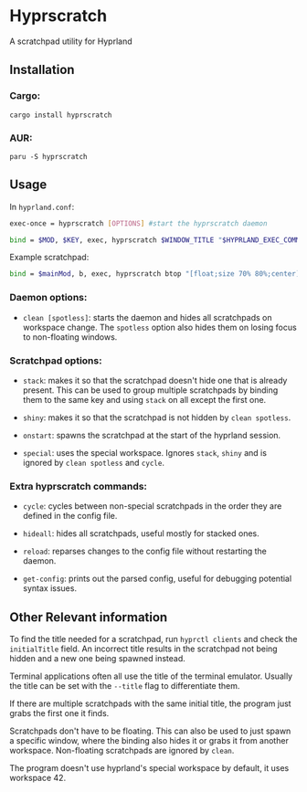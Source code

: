 # Hyprscratch

A scratchpad utility for Hyprland

## Installation
### Cargo:

```
cargo install hyprscratch
```
### AUR:
```
paru -S hyprscratch
```

## Usage
In `hyprland.conf`:

```bash
exec-once = hyprscratch [OPTIONS] #start the hyprscratch daemon

bind = $MOD, $KEY, exec, hyprscratch $WINDOW_TITLE "$HYPRLAND_EXEC_COMMAND" [OPTIONS] #configure scratchpads
```

Example scratchpad:

```bash
bind = $mainMod, b, exec, hyprscratch btop "[float;size 70% 80%;center] kitty --title btop -e btop" onstart
```

### Daemon options:

* `clean [spotless]`: starts the daemon and hides all scratchpads on workspace change. The `spotless` option also hides them on losing focus to non-floating windows.

### Scratchpad options:

* `stack`: makes it so that the scratchpad doesn't hide one that is already present. This can be used to group multiple scratchpads by binding them to the same key and using `stack` on all except the first one. 

* `shiny`: makes it so that the scratchpad is not hidden by `clean spotless`.

* `onstart`: spawns the scratchpad at the start of the hyprland session.

* `special`: uses the special workspace. Ignores `stack`, `shiny` and is ignored by `clean spotless` and `cycle`.

### Extra hyprscratch commands:

* `cycle`: cycles between non-special scratchpads in the order they are defined in the config file.

* `hideall`: hides all scratchpads, useful mostly for stacked ones.

* `reload`: reparses changes to the config file without restarting the daemon.

* `get-config`: prints out the parsed config, useful for debugging potential syntax issues.

## Other Relevant information
To find the title needed for a scratchpad, run `hyprctl clients` and check the `initialTitle` field. An incorrect title results in the scratchpad not being hidden and a new one being spawned instead.

Terminal applications often all use the title of the terminal emulator. Usually the title can be set with the `--title` flag to differentiate them.

If there are multiple scratchpads with the same initial title, the program just grabs the first one it finds.

Scratchpads don't have to be floating. This can also be used to just spawn a specific window, where the binding also hides it or grabs it from another workspace. Non-floating scratchpads are ignored by `clean`.

The program doesn't use hyprland's special workspace by default, it uses workspace 42.
